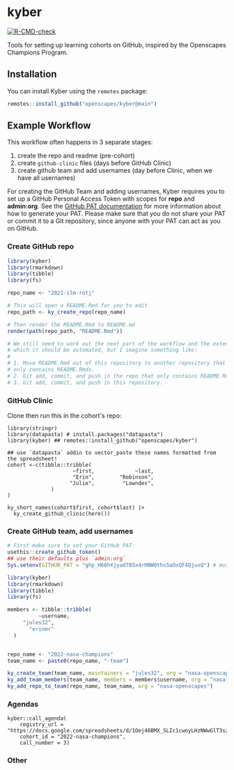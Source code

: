 # kyber

<!-- badges: start -->
[![R-CMD-check](https://github.com/Openscapes/kyber/workflows/R-CMD-check/badge.svg)](https://github.com/Openscapes/kyber/actions)
<!-- badges: end -->

Tools for setting up learning cohorts on GitHub, inspired by the Openscapes
Champions Program.

## Installation

You can install Kyber using the `remotes` package:

``` r
remotes::install_github("openscapes/kyber@main")
```

## Example Workflow

This workflow often happens in 3 separate stages: 

1. create the repo and readme (pre-cohort)
1. create `github-clinic` files (days before GitHub Clinic)
1. create github team and add usernames (day before Clinic, when we have all usernames)

For creating the GitHub Team and adding usernames, 
Kyber requires you to set up a GitHub Personal Access Token with scopes for 
**repo** and **admin:org**. See the [GitHub PAT documentation][gh-pat-docs] for 
more information about how to generate your PAT. Please make sure that you do
not share your PAT or commit it to a Git repository, since anyone with your PAT
can act as you on GitHub.

### Create GitHub repo 

``` r
library(kyber) 
library(rmarkdown)
library(tibble)
library(fs)

repo_name <- "2021-ilm-rotj"

# This will open a README.Rmd for you to edit
repo_path <- ky_create_repo(repo_name)

# Then render the README.Rmd to README.md
render(path(repo_path, "README.Rmd"))

# We still need to work out the next part of the workflow and the extent to
# which it should be automated, but I imagine something like:
#
# 1. Move README.Rmd out of this repository to another repository that perhaps 
# only contains README.Rmds.
# 2. Git add, commit, and push in the repo that only contains README.Rmds.
# 3. Git add, commit, and push in this repository.
```

### GitHub Clinic

Clone then run this in the cohort's repo:

```
library(stringr)
library(datapasta) # install.packages("datapasta")
library(kyber) ## remotes::install_github("openscapes/kyber")

## use `datapasta` addin to vector_paste these names formatted from the spreadsheet!
cohort <-c(tibble::tribble(
                     ~first,             ~last,
                     "Erin",        "Robinson",
                    "Julie",         "Lowndes",
              )
)

ky_short_names(cohort$first, cohort$last) |>
  ky_create_github_clinic(here())

```

### Create GitHub team, add usernames 

``` r
# First make sure to set your GitHub PAT
usethis::create_github_token()
## use their defaults plus `admin:org`
Sys.setenv(GITHUB_PAT = "ghp_H66hXjyad78Sx4rHNW0ths5aOxQF4QjuxQ") # must do this each R session

library(kyber) 
library(rmarkdown)
library(tibble)
library(fs)

members <- tibble::tribble(
          ~username,
     "jules32",
       "erinmr"
  )


repo_name <- "2022-nasa-champions"
team_name <- paste0(repo_name, "-team")

ky_create_team(team_name, maintainers = "jules32", org = "nasa-openscapes")
ky_add_team_members(team_name, members = members$username, org = "nasa-openscapes")
ky_add_repo_to_team(repo_name, team_name, org = "nasa-openscapes")
```


### Agendas

```
kyber::call_agenda(
    registry_url = "https://docs.google.com/spreadsheets/d/1Oej46BMX_SLIc1cwoyLHzNWwGlT3szez8FDKc3b418w/edit#gid=942365997", 
    cohort_id = "2022-nasa-champions", 
    call_number = 3)
```

### Other

[gh-pat-docs]:https://docs.github.com/en/authentication/keeping-your-account-and-data-secure/creating-a-personal-access-token
